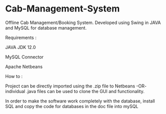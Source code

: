 # Cab-Management-System
Offline Cab Management/Booking System. Developed using Swing in JAVA and MySQL for database management.

Requirements :

JAVA JDK 12.0 

MySQL Connector

Apache Netbeans

How to :

Project can be directly imported using the .zip file to Netbeans -OR- individual .java files can be used to clone the GUI and functionality.

In order to make the software work completely with the database, install SQL and copy the code for databases in the doc file into mySQL
